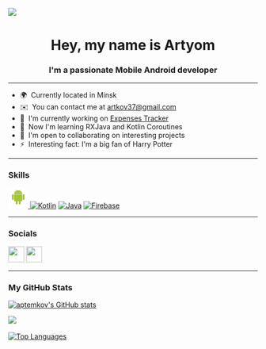 ![](https://user-images.githubusercontent.com/18350557/176309783-0785949b-9127-417c-8b55-ab5a4333674e.gif)
<h1 align="center">Hey, my name is Artyom</h1>
<h3 align="center">I'm a passionate Mobile Android developer</h3>


-----------------------------------------

* 🌍  Currently located in Minsk
* ✉️  You can contact me at [artkov37@gmail.com](mailto:artkov37@gmail.com)
* 🚀  I'm currently working on [Expenses Tracker](http://github.com/aptemkov/ExpensesTracker)
* 🧠  Now I'm learning RXJava and Kotlin Coroutines
* 🤝  I'm open to collaborating on interesting projects
* ⚡  Interesting fact: I'm a big fan of Harry Potter

-----------------------------------------

### Skills


<p align="left">
<a href="https://developer.android.com" target="_blank" rel="noreferrer"> <img src="https://raw.githubusercontent.com/devicons/devicon/master/icons/android/android-original-wordmark.svg" alt="android" width="40" height="40"/>  
<a href="https://kotlinlang.org/" target="_blank" rel="noreferrer"><img src="https://raw.githubusercontent.com/danielcranney/readme-generator/main/public/icons/skills/kotlin-colored.svg" width="36" height="36" alt="Kotlin" /></a>
<a href="https://www.oracle.com/java/" target="_blank" rel="noreferrer"><img src="https://raw.githubusercontent.com/danielcranney/readme-generator/main/public/icons/skills/java-colored.svg" width="36" height="36" alt="Java" /></a>
<a href="https://firebase.google.com/" target="_blank" rel="noreferrer"><img src="https://raw.githubusercontent.com/danielcranney/readme-generator/main/public/icons/skills/firebase-colored.svg" width="36" height="36" alt="Firebase" /></a>
</p>

-----------------------------------------

### Socials

<p align="left"> <a href="https://www.github.com/aptemkov" target="_blank" rel="noreferrer"><img src="https://raw.githubusercontent.com/danielcranney/readme-generator/main/public/icons/socials/github.svg" width="32" height="32" /></a> <a href="https://www.linkedin.com/in/aptemkov" target="_blank" rel="noreferrer"><img src="https://raw.githubusercontent.com/danielcranney/readme-generator/main/public/icons/socials/linkedin.svg" width="32" height="32" /></a></p>

-----------------------------------------

### <b>My GitHub Stats</b>

<a href="http://www.github.com/aptemkov"><img src="https://github-readme-stats.vercel.app/api?username=aptemkov&show_icons=true&hide=&count_private=true&title_color=0891b2&text_color=ffffff&icon_color=0891b2&bg_color=1c1917&hide_border=true&show_icons=true" alt="aptemkov's GitHub stats" /></a>

<a href="http://www.github.com/aptemkov"><img src="https://github-readme-streak-stats.herokuapp.com/?user=aptemkov&stroke=ffffff&background=1c1917&ring=0891b2&fire=0891b2&currStreakNum=ffffff&currStreakLabel=0891b2&sideNums=ffffff&sideLabels=ffffff&dates=ffffff&hide_border=true" /></a>

<a href="https://github.com/aptemkov" align="left"><img src="https://github-readme-stats.vercel.app/api/top-langs/?username=aptemkov&langs_count=10&title_color=0891b2&text_color=ffffff&icon_color=0891b2&bg_color=1c1917&hide_border=true&locale=en&custom_title=Top%20%Languages" alt="Top Languages" /></a>
